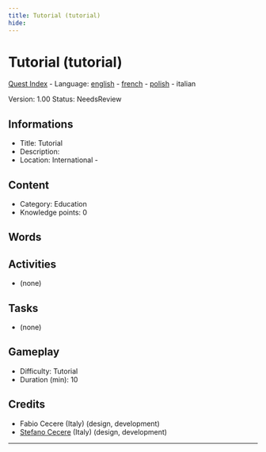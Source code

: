 ```yaml
---
title: Tutorial (tutorial)
hide:
---
```


# Tutorial (tutorial)
[Quest Index](./index.it.md) - Language: [english](./tutorial.md) - [french](./tutorial.fr.md) - [polish](./tutorial.pl.md) - italian

Version: 1.00
Status: NeedsReview

## Informations

- Title: Tutorial
- Description: 
- Location: International - 
## Content
- Category: Education
- Knowledge points: 0
## Words
## Activities
- (none)

## Tasks
- (none)
## Gameplay
- Difficulty: Tutorial
- Duration (min): 10
## Credits
- Fabio Cecere (Italy) (design, development)
- [Stefano Cecere](https://stefanocecere.com) (Italy) (design, development)

---

